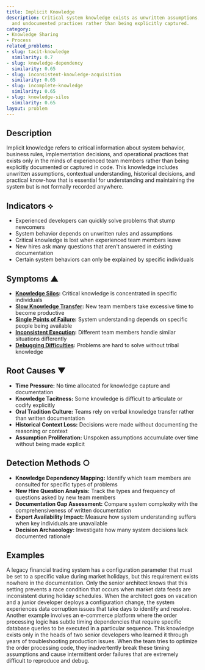```yaml
---
title: Implicit Knowledge
description: Critical system knowledge exists as unwritten assumptions, tribal knowledge,
  and undocumented practices rather than being explicitly captured.
category:
- Knowledge Sharing
- Process
related_problems:
- slug: tacit-knowledge
  similarity: 0.7
- slug: knowledge-dependency
  similarity: 0.65
- slug: inconsistent-knowledge-acquisition
  similarity: 0.65
- slug: incomplete-knowledge
  similarity: 0.65
- slug: knowledge-silos
  similarity: 0.65
layout: problem
---
```


## Description

Implicit knowledge refers to critical information about system behavior, business rules, implementation decisions, and operational practices that exists only in the minds of experienced team members rather than being explicitly documented or captured in code. This knowledge includes unwritten assumptions, contextual understanding, historical decisions, and practical know-how that is essential for understanding and maintaining the system but is not formally recorded anywhere.

## Indicators ⟡

- Experienced developers can quickly solve problems that stump newcomers
- System behavior depends on unwritten rules and assumptions
- Critical knowledge is lost when experienced team members leave
- New hires ask many questions that aren't answered in existing documentation
- Certain system behaviors can only be explained by specific individuals

## Symptoms ▲

- **[Knowledge Silos](knowledge-silos.md):** Critical knowledge is concentrated in specific individuals
- **[Slow Knowledge Transfer](slow-knowledge-transfer.md):** New team members take excessive time to become productive
- **[Single Points of Failure](single-points-of-failure.md):** System understanding depends on specific people being available
- **[Inconsistent Execution](inconsistent-execution.md):** Different team members handle similar situations differently
- **[Debugging Difficulties](debugging-difficulties.md):** Problems are hard to solve without tribal knowledge

## Root Causes ▼

- **Time Pressure:** No time allocated for knowledge capture and documentation
- **Knowledge Tacitness:** Some knowledge is difficult to articulate or codify explicitly
- **Oral Tradition Culture:** Teams rely on verbal knowledge transfer rather than written documentation
- **Historical Context Loss:** Decisions were made without documenting the reasoning or context
- **Assumption Proliferation:** Unspoken assumptions accumulate over time without being made explicit

## Detection Methods ○

- **Knowledge Dependency Mapping:** Identify which team members are consulted for specific types of problems
- **New Hire Question Analysis:** Track the types and frequency of questions asked by new team members
- **Documentation Gap Assessment:** Compare system complexity with the comprehensiveness of written documentation
- **Expert Availability Impact:** Measure how system understanding suffers when key individuals are unavailable
- **Decision Archaeology:** Investigate how many system decisions lack documented rationale

## Examples

A legacy financial trading system has a configuration parameter that must be set to a specific value during market holidays, but this requirement exists nowhere in the documentation. Only the senior architect knows that this setting prevents a race condition that occurs when market data feeds are inconsistent during holiday schedules. When the architect goes on vacation and a junior developer deploys a configuration change, the system experiences data corruption issues that take days to identify and resolve. Another example involves an e-commerce platform where the order processing logic has subtle timing dependencies that require specific database queries to be executed in a particular sequence. This knowledge exists only in the heads of two senior developers who learned it through years of troubleshooting production issues. When the team tries to optimize the order processing code, they inadvertently break these timing assumptions and cause intermittent order failures that are extremely difficult to reproduce and debug.
